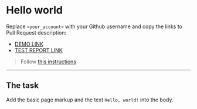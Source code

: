 # Hello world
Replace `<your_account>` with your Github username and copy the links to Pull Request description:
- [DEMO LINK](https://Ukrainiane-panda.github.io/layout_hello-world/)
- [TEST REPORT LINK](https://Ukrainiane-panda.github.io/layout_hello-world/report/html_report/)

> Follow [this instructions](https://mate-academy.github.io/layout_task-guideline/#how-to-solve-the-layout-tasks-on-github)
___

## The task 
Add the basic page markup and the text `Hello, world!` into the body.

